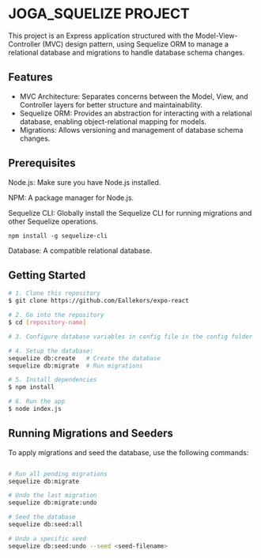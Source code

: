 # JOGA_SQUELIZE PROJECT

This project is an Express application structured with the Model-View-Controller (MVC) design pattern, using Sequelize ORM to manage a relational database and migrations to handle database schema changes.

## Features

  * MVC Architecture: Separates concerns between the Model, View, and Controller layers for better structure and maintainability.
  * Sequelize ORM: Provides an abstraction for interacting with a relational database, enabling object-relational mapping for models.
  * Migrations: Allows versioning and management of database schema changes.
    
## Prerequisites

  Node.js: Make sure you have Node.js installed.

  NPM: A package manager for Node.js.

  Sequelize CLI: Globally install the Sequelize CLI for running migrations and other Sequelize operations.

   
    npm install -g sequelize-cli
  

Database: A compatible relational database.

## Getting Started



```bash
# 1. Clone this repository
$ git clone https://github.com/Eallekors/expo-react

# 2. Go into the repository
$ cd [repository-name]

# 3. Configure database variables in config file in the config folder

# 4. Setup the database:
sequelize db:create   # Create the database
sequelize db:migrate  # Run migrations

# 5. Install dependencies
$ npm install

# 6. Run the app
$ node index.js
```

## Running Migrations and Seeders

To apply migrations and seed the database, use the following commands:

```bash

# Run all pending migrations
sequelize db:migrate

# Undo the last migration
sequelize db:migrate:undo

# Seed the database
sequelize db:seed:all

# Undo a specific seed
sequelize db:seed:undo --seed <seed-filename>
```
